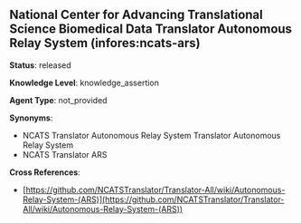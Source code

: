 [//]: # (DO NOT MANUALLY EDIT THIS FILE. IT IS GENERATED FROM A TEMPLATE.)

## National Center for Advancing Translational Science Biomedical Data Translator Autonomous Relay System (infores:ncats-ars)

**Status**: released
  
**Knowledge Level**: knowledge_assertion
  
**Agent Type**: not_provided

**Synonyms**:

- NCATS Translator Autonomous Relay System Translator  Autonomous Relay System
- NCATS Translator ARS

**Cross References**:

- [https://github.com/NCATSTranslator/Translator-All/wiki/Autonomous-Relay-System-(ARS)](https://github.com/NCATSTranslator/Translator-All/wiki/Autonomous-Relay-System-(ARS))

